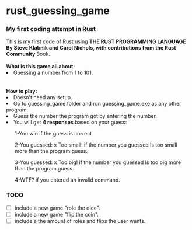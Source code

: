 # rust_guessing_game
<H3>My first coding attempt in Rust</H3>
This is my first code of Rust using <B> THE RUST PROGRAMMING LANGUAGE By  Steve Klabnik and Carol Nichols, with contributions from the Rust Community </B> Book.
<br></br>
<strong>What is this game all about:</strong>
<li>Guessing a number from 1 to 101.</li>
<br></br>
<strong>How to play:</strong>
 <li>Doesn't need any setup.</li>
 <li>Go to guessing_game folder and run guessing_game.exe as any other program.</li>
 <li>Guess the number the program got by entering the number.</li>
 <li>You will get <B>4 responses</B> based on your guess:</li>
  <ol>1-You win if the guess is correct.</ol>
  <ol>2-You guessed: x Too small! if the number you guessed is too small more than the program guess. </ol>
  <ol>3-You guessed: x Too big! if the number you guessed is too big more than the program guess. </ol>
  <ol>4-WTF? if you entered an invalid command.</ol>
  
### TODO

- [ ] include a new game "role the dice".
- [ ] include a new game "flip the coin".
- [ ] include a the amount of roles and flips the user wants.
